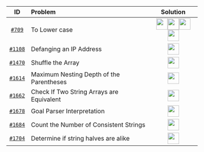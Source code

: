 <!--
Icon link tamplate for the diff lang

[<img src="https://img.icons8.com/color/c-plus-plus-logo.png" width="30px" height="30px">](your_file_link)

[<img src="https://img.icons8.com/color/java.png" width="30px" height="30px">](your_file_link)

[<img src="https://img.icons8.com/color/javascript.png" width="30px" height="30px">](your_file_link)

[<img src="https://img.icons8.com/color/python.png" width="30px" height="30px">](your_file_link)

 -->

|                                         ID                                          | Problem                                   |                                                                                                                                                                                                                                                                                                                                                                                                                    Solution                                                                                                                                                                                                                                                                                                                                                                                                                    |
| :---------------------------------------------------------------------------------: | :---------------------------------------- | :--------------------------------------------------------------------------------------------------------------------------------------------------------------------------------------------------------------------------------------------------------------------------------------------------------------------------------------------------------------------------------------------------------------------------------------------------------------------------------------------------------------------------------------------------------------------------------------------------------------------------------------------------------------------------------------------------------------------------------------------------------------------------------------------------------------------------------------------: |
|               [`#709`](https://leetcode.com/problems/to-lower-case/)                | To Lower case                             | [<img src="https://img.icons8.com/color/c-plus-plus-logo.png" width="30px" height="30px">](https://github.com/pol-alok/competitive-programming/blob/master/leetcode/2021/january/practice/cpp/709-ToLowerCase.cpp)[<img src="https://img.icons8.com/color/java.png" width="30px" height="30px">](https://github.com/pol-alok/competitive-programming/blob/master/leetcode/2021/january/practice/java/709-ToLowerCase.java)[<img src="https://img.icons8.com/color/javascript.png" width="30px" height="30px">](https://github.com/pol-alok/competitive-programming/blob/master/leetcode/2021/january/practice/js/709-ToLowerCase.js)[<img src="https://img.icons8.com/color/python.png" width="30px" height="30px">](https://github.com/pol-alok/competitive-programming/blob/master/leetcode/2021/january/practice/python/709-ToLowerCase.py) |
|          [`#1108`](https://leetcode.com/problems/defanging-an-ip-address/)          | Defanging an IP Address                   |                                                                                                                                                                                                                                                                                                          [<img src="https://img.icons8.com/color/c-plus-plus-logo.png" width="30px" height="30px">](https://github.com/pol-alok/competitive-programming/blob/master/leetcode/2021/january/practice/cpp/1108-DefangingAnIPAddress.cpp)                                                                                                                                                                                                                                                                                                          |
|             [`#1470`](https://leetcode.com/problems/shuffle-the-array/)             | Shuffle the Array                         |                                                                                                                                                                                                                                                                                                            [<img src="https://img.icons8.com/color/c-plus-plus-logo.png" width="30px" height="30px">](https://github.com/pol-alok/competitive-programming/blob/master/leetcode/2021/february/practice/cpp/1470-ShuffleTheArray.cpp)                                                                                                                                                                                                                                                                                                            |
| [`#1614`](https://leetcode.com/problems/maximum-nesting-depth-of-the-parentheses/)  | Maximum Nesting Depth of the Parentheses  |                                                                                                                                                                                                                                                                                                  [<img src="https://img.icons8.com/color/c-plus-plus-logo.png" width="30px" height="30px">](https://github.com/pol-alok/competitive-programming/blob/master/leetcode/2021/january/practice/cpp/1614-MaximumNestingDepthOfTheParentheses.cpp)                                                                                                                                                                                                                                                                                                   |
| [`#1662`](https://leetcode.com/problems/check-if-two-string-arrays-are-equivalent/) | Check If Two String Arrays are Equivalent |                                                                                                                                                                                                                                                                                                  [<img src="https://img.icons8.com/color/c-plus-plus-logo.png" width="30px" height="30px">](https://github.com/pol-alok/competitive-programming/blob/master/leetcode/2021/january/practice/cpp/1662-CheckIfTwoStringArraysAreEquivalent.cpp)                                                                                                                                                                                                                                                                                                   |
|        [`#1678`](https://leetcode.com/problems/goal-parser-interpretation/)         | Goal Parser Interpretation                |                                                                                                                                                                                                                                                                                                        [<img src="https://img.icons8.com/color/c-plus-plus-logo.png" width="30px" height="30px">](https://github.com/pol-alok/competitive-programming/blob/master/leetcode/2021/january/practice/cpp/1678-GoalParserInterpretation.cpp)                                                                                                                                                                                                                                                                                                        |
|  [`#1684`](https://leetcode.com/problems/count-the-number-of-consistent-strings/)   | Count the Number of Consistent Strings    |                                                                                                                                                                                                                                                                                                   [<img src="https://img.icons8.com/color/c-plus-plus-logo.png" width="30px" height="30px">](https://github.com/pol-alok/competitive-programming/blob/master/leetcode/2021/january/practice/cpp/1684-CountTheNumberOfConsistentStrings.cpp)                                                                                                                                                                                                                                                                                                    |
|   [`#1704`](https://leetcode.com/problems/determine-if-string-halves-are-alike/)    | Determine if string halves are alike      |                                                                                                                                                                                                                                                                                                    [<img src="https://img.icons8.com/color/c-plus-plus-logo.png" width="30px" height="30px">](https://github.com/pol-alok/competitive-programming/blob/master/leetcode/2021/january/practice/cpp/1704-DetermineIfStringHalvesAreAlike.cpp)                                                                                                                                                                                                                                                                                                     |
